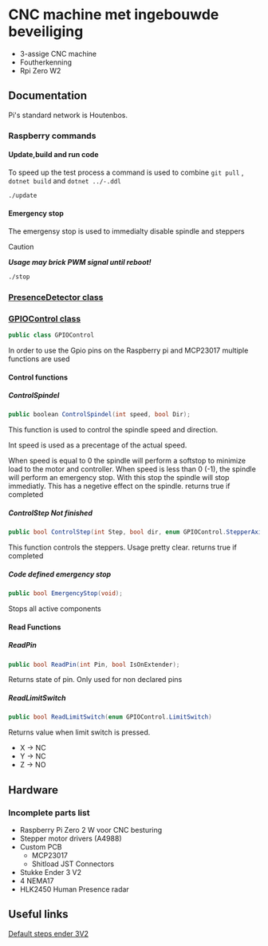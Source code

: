 # CNC machine met ingebouwde beveiliging

- 3-assige CNC machine
- Foutherkenning
- Rpi Zero W2

## Documentation

Pi's standard network is Houtenbos.

### Raspberry commands

#### Update,build and run code

To speed up the test process a command is used to combine ``` git pull ``` , ``` dotnet build ``` and ``` dotnet ../-.ddl ```

```bash
./update
```

#### Emergency stop

The emergensy stop is used to immedialty disable spindle and steppers
> [!CAUTION]
> _**Usage may brick PWM signal until reboot!**_

```bash
./stop
```

### [PresenceDetector class](Code/CNC_Interpreter_V2/PresenceDetector.cs)

### [GPIOControl class](Code/CNC_Interpreter_V2/GPIOControl.cs)

```C#
public class GPIOControl
```

In order to use the Gpio pins on the Raspberry pi and MCP23017 multiple functions are used

#### Control functions

##### ControlSpindel

```C#
public boolean ControlSpindel(int speed, bool Dir);
```

This function is used to control the spindle speed and direction.

Int speed is used as a precentage of the actual speed. 

When speed is equal to 0 the spindle will perform a softstop to minimize load to the motor and controller.
When speed is less than 0 (-1), the spindle will perform an emergency stop. With this stop the spindle will stop immediatly. This has a negetive effect on the spindle.
returns true if completed

##### ControlStep _**Not finished**_

```C#
public bool ControlStep(int Step, bool dir, enum GPIOControl.StepperAxis);
```

This function controls the steppers. Usage pretty clear.
returns true if completed

##### Code defined emergency stop

```C#
public bool EmergencyStop(void);
```

Stops all active components

#### Read Functions

##### ReadPin

```C#
public bool ReadPin(int Pin, bool IsOnExtender);
```

Returns state of pin. Only used for non declared pins

##### ReadLimitSwitch

```C#
public bool ReadLimitSwitch(enum GPIOControl.LimitSwitch)
```

Returns value when limit switch is pressed.

- X -> NC
- Y -> NC
- Z -> NO

## Hardware

### Incomplete parts list

- Raspberry Pi Zero 2 W voor CNC besturing
- Stepper motor drivers (A4988)
- Custom PCB
  - MCP23017
  - Shitload JST Connectors
- Stukke Ender 3 V2
- 4 NEMA17
- HLK2450 Human Presence radar

## Useful links

[Default steps ender 3V2](https://www.reddit.com/r/ender3/comments/glbx8b/what_are_the_default_steps_per_mm_on_the_ender_3/)
